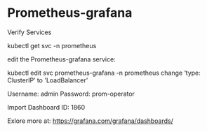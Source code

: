 
# Prometheus-grafana
Verify Services

kubectl get svc -n prometheus

edit the Prometheus-grafana service:

kubectl edit svc prometheus-grafana -n prometheus
change ‘type: ClusterIP’ to 'LoadBalancer'

Username: admin Password: prom-operator

Import Dashboard ID: 1860

Exlore more at: https://grafana.com/grafana/dashboards/
